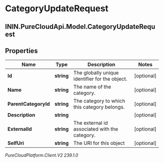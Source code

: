 # CategoryUpdateRequest

## ININ.PureCloudApi.Model.CategoryUpdateRequest

## Properties

|Name | Type | Description | Notes|
|------------ | ------------- | ------------- | -------------|
| **Id** | **string** | The globally unique identifier for the object. | [optional] |
| **Name** | **string** | The name of the category. | [optional] |
| **ParentCategoryId** | **string** | The category to which this category belongs. | [optional] |
| **Description** | **string** |  | [optional] |
| **ExternalId** | **string** | The external id associated with the category. | [optional] |
| **SelfUri** | **string** | The URI for this object | [optional] |



_PureCloudPlatform.Client.V2 239.1.0_
